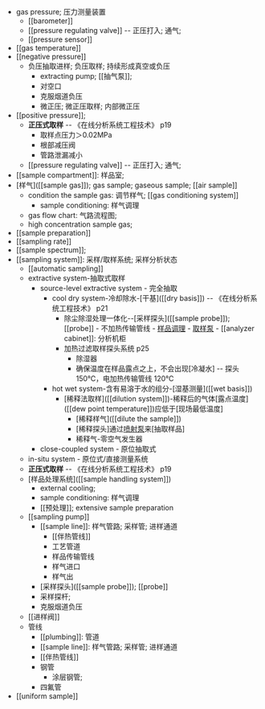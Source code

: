- gas pressure; 压力测量装置
    - [[barometer]]
    - [[pressure regulating valve]] -- 正压打入; 通气;
    - [[pressure sensor]]
- [[gas temperature]]
- [[negative pressure]]
    - 负压抽取进样; 负压取样; 持续形成真空或负压
        - extracting pump; [[抽气泵]]; 
        - 对空口
        - 克服烟道负压
        - 微正压; 微正压取样; 内部微正压
- [[positive pressure]]; 
    - **正压式取样** -- 《在线分析系统工程技术》 p19
        - 取样点压力＞0.02MPa
        - 根部减压阀
        - 管路泄漏减小
    - [[pressure regulating valve]] -- 正压打入; 通气;
- [[sample compartment]]: 样品室; 
- [样气]([[sample gas]]); gas sample; gaseous sample; [[air sample]]
    - condition the sample gas: 调节样气; [[gas conditioning system]]
        - sample conditioning: 样气调理
    - gas flow chart: 气路流程图;
    - high concentration sample gas;
- [[sample preparation]]
- [[sampling rate]]
- [[sample spectrum]];
- [[sampling system]]: 采样/取样系统; 采样分析状态
    - [[automatic sampling]]
    - extractive system-抽取式取样
        - source-level extractive system - 完全抽取
            - cool dry system-冷却除水-[干基]([[dry basis]]) -- 《在线分析系统工程技术》 p21
                - 除尘除湿处理一体化--[采样探头]([[sample probe]]); [[probe]] - 不加热传输管线 - [样品调理](((u5vOhQFwJ))) - [取样泵](((OwFFkfZun))) - [[analyzer cabinet]]: 分析机柜
                - 加热过滤取样探头系统 p25
                    - 除湿器
                    - 确保温度在样品露点之上，不会出现[冷凝水] -- 探头 150℃，电加热传输管线 120℃
            - hot wet system-含有易溶于水的组分-[湿基测量]([[wet basis]])
                - [稀释法取样]([[dilution system]])-稀释后的气体[露点温度]([[dew point temperature]])应低于[现场最低温度]
                    - [稀释样气]([[dilute the sample]])
                    - [稀释探头]通过[喷射泵](((NFl37p3JQ)))来[抽取样品]
                    - 稀释气-零空气发生器
        - close-coupled system - 原位抽取式
    - in-situ system - 原位式/直接测量系统
    - **正压式取样** -- 《在线分析系统工程技术》 p19
    - [样品处理系统]([[sample handling system]])
        - external cooling;
        - sample conditioning: 样气调理
        - [[预处理]]; extensive sample preparation
    - [[sampling pump]] 
        - [[sample line]]: 样气管路; 采样管; 进样通道
            - [[伴热管线]]
            - 工艺管道
            - 样品传输管线
            - 样气进口
            - 样气出
        - [采样探头]([[sample probe]]); [[probe]]
        - 采样探杆; 
        - 克服烟道负压
    - [[进样阀]]
    - 管线
        - [[plumbing]]: 管道
        - [[sample line]]: 样气管路; 采样管; 进样通道
        - [[伴热管线]]
        - 钢管
            - 涂层钢管; 
        - 四氟管
- [[uniform sample]]
